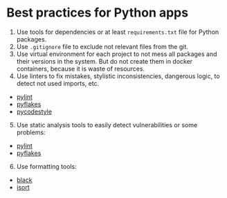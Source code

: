 # Best practices for Python apps

1. Use tools for dependencies or at least `requirements.txt` file for Python packages.
2. Use `.gitignore` file to exclude not relevant files from the git.
3. Use virtual environment for each project to not mess all packages and their versions in the system. 
But do not create them in docker containers, because it is waste of resources.
4. Use linters to fix mistakes, stylistic inconsistencies, dangerous logic, to detect not used imports, etc.
* [pylint](https://pylint.org)
* [pyflakes](https://github.com/PyCQA/pyflakes)
* [pycodestyle](https://github.com/PyCQA/pycodestyle)
5. Use static analysis tools to easily detect vulnerabilities or some problems:
* [pylint](https://pylint.org)
* [pyflakes](https://github.com/PyCQA/pyflakes)
6. Use formatting tools:
* [black](https://github.com/psf/black)
* [isort](https://github.com/PyCQA/isort)
